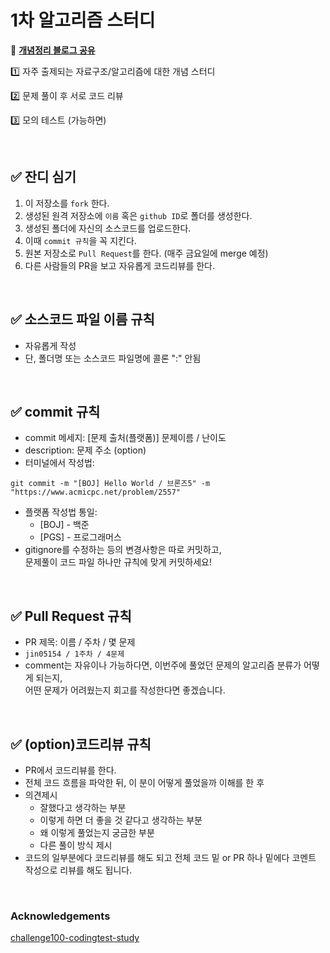 # 1차 알고리즘 스터디

📌 [**개념정리 블로그 공유**](https://docs.google.com/spreadsheets/d/1TpHRpNimZkpsLE6VvhrxvPiz-QQcBpH6KgXf9CPngCg/edit?usp=sharing)

1️⃣ 자주 출제되는 자료구조/알고리즘에 대한 개념 스터디

2️⃣ 문제 풀이 후 서로 코드 리뷰

3️⃣ 모의 테스트 (가능하면)

<br>

## ✅ 잔디 심기
1. 이 저장소를 `fork` 한다.
2. 생성된 원격 저장소에 `이름` 혹은 `github ID`로 폴더를 생성한다.
3. 생성된 폴더에 자신의 소스코드를 업로드한다.
4. 이때 `commit 규칙`을 꼭 지킨다.
5. 원본 저장소로 `Pull Request`를 한다. (매주 금요일에 merge 예정)
6. 다른 사람들의 PR을 보고 자유롭게 코드리뷰를 한다.
<br>

## ✅ 소스코드 파일 이름 규칙
- 자유롭게 작성 
- 단, 폴더명 또는 소스코드 파일명에 콜론 ":" 안됨
<br>

## ✅ commit 규칙
- commit 메세지: [문제 출처(플랫폼)] 문제이름 / 난이도 
- description: 문제 주소 (option)
- 터미널에서 작성법: 
```
git commit -m "[BOJ] Hello World / 브론즈5" -m "https://www.acmicpc.net/problem/2557"
```
- 플랫폼 작성법 통일: 
  * [BOJ] - 백준 
  * [PGS] - 프로그래머스
- gitignore를 수정하는 등의 변경사항은 따로 커밋하고, <br> 문제풀이 코드 파일 하나만 규칙에 맞게 커밋하세요!
<br>
  
## ✅ Pull Request 규칙
- PR 제목: 이름 / 주차 / 몇 문제
-  ```jin05154 / 1주차 / 4문제 ```
-  comment는 자유이나 가능하다면, 이번주에 풀었던 문제의 알고리즘 분류가 어떻게 되는지, <br> 어떤 문제가 어려웠는지 회고를 작성한다면 좋겠습니다.
<br>

## ✅ (option)코드리뷰 규칙
- PR에서 코드리뷰를 한다.
- 전체 코드 흐름을 파악한 뒤, 이 분이 어떻게 풀었을까 이해를 한 후 
- 의견제시
  -   잘했다고 생각하는 부분
  -   이렇게 하면 더 좋을 것 같다고 생각하는 부분
  -   왜 이렇게 풀었는지 궁금한 부분
  -   다른 풀이 방식 제시
- 코드의 일부분에다 코드리뷰를 해도 되고 전체 코드 밑 or PR 하나 밑에다 코멘트 작성으로 리뷰를 해도 됩니다.
<br>

### Acknowledgements

[challenge100-codingtest-study](https://github.com/ellynhan/challenge100-codingtest-study)
